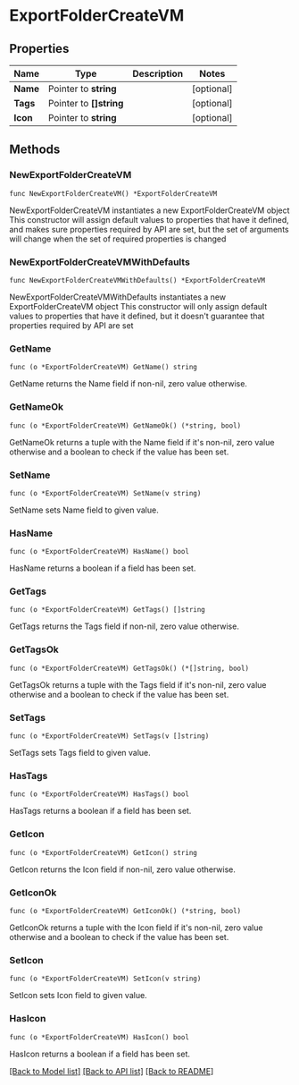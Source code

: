 # ExportFolderCreateVM

## Properties

Name | Type | Description | Notes
------------ | ------------- | ------------- | -------------
**Name** | Pointer to **string** |  | [optional] 
**Tags** | Pointer to **[]string** |  | [optional] 
**Icon** | Pointer to **string** |  | [optional] 

## Methods

### NewExportFolderCreateVM

`func NewExportFolderCreateVM() *ExportFolderCreateVM`

NewExportFolderCreateVM instantiates a new ExportFolderCreateVM object
This constructor will assign default values to properties that have it defined,
and makes sure properties required by API are set, but the set of arguments
will change when the set of required properties is changed

### NewExportFolderCreateVMWithDefaults

`func NewExportFolderCreateVMWithDefaults() *ExportFolderCreateVM`

NewExportFolderCreateVMWithDefaults instantiates a new ExportFolderCreateVM object
This constructor will only assign default values to properties that have it defined,
but it doesn't guarantee that properties required by API are set

### GetName

`func (o *ExportFolderCreateVM) GetName() string`

GetName returns the Name field if non-nil, zero value otherwise.

### GetNameOk

`func (o *ExportFolderCreateVM) GetNameOk() (*string, bool)`

GetNameOk returns a tuple with the Name field if it's non-nil, zero value otherwise
and a boolean to check if the value has been set.

### SetName

`func (o *ExportFolderCreateVM) SetName(v string)`

SetName sets Name field to given value.

### HasName

`func (o *ExportFolderCreateVM) HasName() bool`

HasName returns a boolean if a field has been set.

### GetTags

`func (o *ExportFolderCreateVM) GetTags() []string`

GetTags returns the Tags field if non-nil, zero value otherwise.

### GetTagsOk

`func (o *ExportFolderCreateVM) GetTagsOk() (*[]string, bool)`

GetTagsOk returns a tuple with the Tags field if it's non-nil, zero value otherwise
and a boolean to check if the value has been set.

### SetTags

`func (o *ExportFolderCreateVM) SetTags(v []string)`

SetTags sets Tags field to given value.

### HasTags

`func (o *ExportFolderCreateVM) HasTags() bool`

HasTags returns a boolean if a field has been set.

### GetIcon

`func (o *ExportFolderCreateVM) GetIcon() string`

GetIcon returns the Icon field if non-nil, zero value otherwise.

### GetIconOk

`func (o *ExportFolderCreateVM) GetIconOk() (*string, bool)`

GetIconOk returns a tuple with the Icon field if it's non-nil, zero value otherwise
and a boolean to check if the value has been set.

### SetIcon

`func (o *ExportFolderCreateVM) SetIcon(v string)`

SetIcon sets Icon field to given value.

### HasIcon

`func (o *ExportFolderCreateVM) HasIcon() bool`

HasIcon returns a boolean if a field has been set.


[[Back to Model list]](../README.md#documentation-for-models) [[Back to API list]](../README.md#documentation-for-api-endpoints) [[Back to README]](../README.md)


